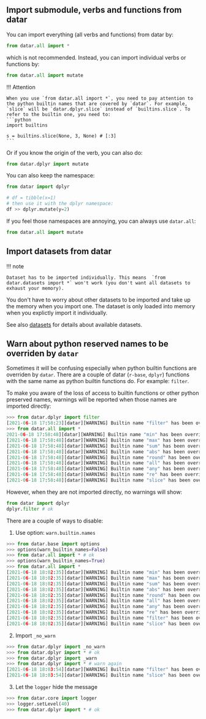 ## Import submodule, verbs and functions from datar

You can import everything (all verbs and functions) from datar by:
```python
from datar.all import *
```

which is not recommended. Instead, you can import individual verbs or functions by:
```python
from datar.all import mutate
```

!!! Attention

    When you use `from datar.all import *`, you need to pay attention to the python builtin names that are covered by `datar`. For example, `slice` will be `datar.dplyr.slice` instead of `builtins.slice`. To refer to the builtin one, you need to:
    ```python
    import builtins

    s = builtins.slice(None, 3, None) # [:3]
    ```

Or if you know the origin of the verb, you can also do:
```python
from datar.dplyr import mutate
```

You can also keep the namespace:
```python
from datar import dplyr

# df = tibble(x=1)
# then use it with the dplyr namespace:
df >> dplyr.mutate(y=2)
```

If you feel those namespaces are annoying, you can always use `datar.all`:
```python
from datar.all import mutate
```

## Import datasets from datar

!!! note

    Dataset has to be imported individually. This means  `from datar.datasets import *` won't work (you don't want all datasets to exhaust your memory).

You don't have to worry about other datasets to be imported and take up the memory when you import one. The dataset is only loaded into memory when you explictly import it individually.

See also [datasets](../datasets) for details about available datasets.

## Warn about python reserved names to be overriden by `datar`

Sometimes it will be confusing especially when python builtin functions are overriden by `datar`. There are a couple of datar (`r-base`, `dplyr`) functions with the same name as python builtin functions do. For example: `filter`.

To make you aware of the loss of access to builtin functions or other python preserved names, warnings will be reported when those names are imported directly:

```python
>>> from datar.dplyr import filter
[2021-06-18 17:58:23][datar][WARNING] Builtin name "filter" has been overriden by datar.
>>> from datar.all import *
2021-06-18 17:58:48][datar][WARNING] Builtin name "min" has been overriden by datar.
[2021-06-18 17:58:48][datar][WARNING] Builtin name "max" has been overriden by datar.
[2021-06-18 17:58:48][datar][WARNING] Builtin name "sum" has been overriden by datar.
[2021-06-18 17:58:48][datar][WARNING] Builtin name "abs" has been overriden by datar.
[2021-06-18 17:58:48][datar][WARNING] Builtin name "round" has been overriden by datar.
[2021-06-18 17:58:48][datar][WARNING] Builtin name "all" has been overriden by datar.
[2021-06-18 17:58:48][datar][WARNING] Builtin name "any" has been overriden by datar.
[2021-06-18 17:58:48][datar][WARNING] Builtin name "re" has been overriden by datar.
[2021-06-18 17:58:48][datar][WARNING] Builtin name "slice" has been overriden by datar.
```

However, when they are not imported directly, no warnings will show:

```python
from datar import dplyr
dplyr.filter # ok
```

There are a couple of ways to disable:

1. Use option: `warn.builtin.names`

```python
>>> from datar.base import options
>>> options(warn_builtin_names=False)
>>> from datar.all import * # ok
>>> options(warn_builtin_names=True)
>>> from datar.all import *
[2021-06-18 18:02:35][datar][WARNING] Builtin name "min" has been overriden by datar.
[2021-06-18 18:02:35][datar][WARNING] Builtin name "max" has been overriden by datar.
[2021-06-18 18:02:35][datar][WARNING] Builtin name "sum" has been overriden by datar.
[2021-06-18 18:02:35][datar][WARNING] Builtin name "abs" has been overriden by datar.
[2021-06-18 18:02:35][datar][WARNING] Builtin name "round" has been overriden by datar.
[2021-06-18 18:02:35][datar][WARNING] Builtin name "all" has been overriden by datar.
[2021-06-18 18:02:35][datar][WARNING] Builtin name "any" has been overriden by datar.
[2021-06-18 18:02:35][datar][WARNING] Builtin name "re" has been overriden by datar.
[2021-06-18 18:02:35][datar][WARNING] Builtin name "filter" has been overriden by datar.
[2021-06-18 18:02:35][datar][WARNING] Builtin name "slice" has been overriden by datar.
```

2. Import `_no_warn`

```python
>>> from datar.dplyr import _no_warn
>>> from datar.dplyr import * # ok
>>> from datar.dplyr import _warn
>>> from datar.dplyr import * # warn again
[2021-06-18 18:03:54][datar][WARNING] Builtin name "filter" has been overriden by datar.
[2021-06-18 18:03:54][datar][WARNING] Builtin name "slice" has been overriden by datar.
```

3. Let the `logger` hide the message

```python
>>> from datar.core import logger
>>> logger.setLevel(40)
>>> from datar.dplyr import * # ok
```
